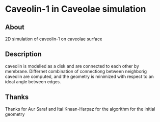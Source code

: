 # Caveolin-1 in Caveolae simulation
## About
2D simulation of caveolin-1 on caveolae surface

## Description
caveolin is modelled as a disk and are connected to each other by membrane.
Differnet combination of connectiong between neighborig caveolin are computed, and the geometry is minimized with respect to an ideal angle between edges.


## Thanks
Thanks for Aur Saraf and Itai Knaan-Harpaz for the algorithm for the initial geometry
